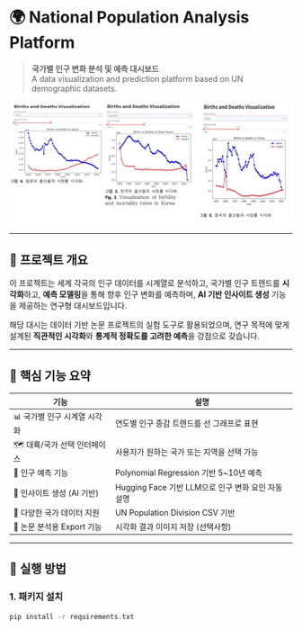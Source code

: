 # 🌍 National Population Analysis Platform

> **국가별 인구 변화 분석 및 예측 대시보드**  
> A data visualization and prediction platform based on UN demographic datasets.

![main](National_Population_Analysis.jpg)

---

## 📘 프로젝트 개요

이 프로젝트는 세계 각국의 인구 데이터를 시계열로 분석하고, 국가별 인구 트렌드를 **시각화**하고, **예측 모델링**을 통해 향후 인구 변화를 예측하며, **AI 기반 인사이트 생성** 기능을 제공하는 연구형 대시보드입니다.

해당 대시는 데이터 기반 논문 프로젝트의 실험 도구로 활용되었으며, 연구 목적에 맞게 설계된 **직관적인 시각화**와 **통계적 정확도를 고려한 예측**을 강점으로 갖습니다.

---

## 🧩 핵심 기능 요약

| 기능 | 설명 |
|------|------|
| 📊 국가별 인구 시계열 시각화 | 연도별 인구 증감 트렌드를 선 그래프로 표현 |
| 🗺️ 대륙/국가 선택 인터페이스 | 사용자가 원하는 국가 또는 지역을 선택 가능 |
| 🔮 인구 예측 기능 | Polynomial Regression 기반 5~10년 예측 |
| 🤖 인사이트 생성 (AI 기반) | Hugging Face 기반 LLM으로 인구 변화 요인 자동 설명 |
| 📁 다양한 국가 데이터 지원 | UN Population Division CSV 기반 |
| 📄 논문 분석용 Export 기능 | 시각화 결과 이미지 저장 (선택사항) |

---

## 🚀 실행 방법

### 1. 패키지 설치
```bash
pip install -r requirements.txt

